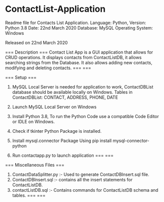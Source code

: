# ContactList-Application

Readme file for Contacts List Application.
Language: Python, Version: Python 3.8
Date: 22nd March 2020
Database: MySQL
Operating System: Windows

Released on 22nd March 2020




=== Description ===
Contact List App is a GUI application that allows for CRUD operations.
It displays contacts from ContactListDB, it allows searching strings from the Database.
It also allows adding new contacts, modifying and deleting contacts.
===             === 




=== Setup ===
1) MySQL Local Server is needed for application to work, ContactDBList database should be available locally on Windows.
   Tables in ContactDBList: CONTACT, ADDRESS, PHONE, DATE

2) Launch MySQL Local Server on Windows

3) Install Python 3.8, To run the Python Code use a compatible Code Editor or IDLE on Windows.

4) Check if tkinter Python Package is installed.

5) Install mysql.connector Package
   Using pip install mysql-connector-python

6) Run contactapp.py to launch application
===       ===  




=== Miscellaneous Files ===
1) ContactDataSplitter.py :- Used to generate ContactDBInsert.sql file.
2) ContactDBInsert.sql :- contains all the insert statements for ContactListDB.
3) contactListDB.sql :- Contains commands for ContactListDB schema and tables.
===                     ===
